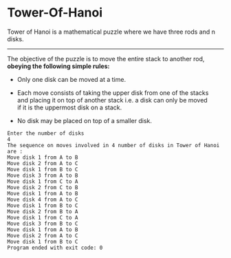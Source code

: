 # Tower-Of-Hanoi

Tower of Hanoi is a mathematical puzzle where we have three rods and n disks.

---

The objective of the puzzle is to move the entire stack to another rod,  
<b>
obeying the following simple rules:
</b>
* Only one disk can be moved at a time.

* Each move consists of taking the upper disk from one of the stacks  
  and placing it on top of another stack i.e. a disk can only be moved  
  if it is the uppermost disk on a stack.
  
* No disk may be placed on top of a smaller disk.

```
Enter the number of disks 
4
The sequence on moves involved in 4 number of disks in Tower of Hanoi are : 
Move disk 1 from A to B 
Move disk 2 from A to C 
Move disk 1 from B to C 
Move disk 3 from A to B 
Move disk 1 from C to A 
Move disk 2 from C to B 
Move disk 1 from A to B 
Move disk 4 from A to C 
Move disk 1 from B to C 
Move disk 2 from B to A 
Move disk 1 from C to A 
Move disk 3 from B to C 
Move disk 1 from A to B 
Move disk 2 from A to C 
Move disk 1 from B to C 
Program ended with exit code: 0
```
